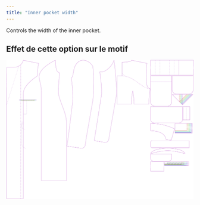 ```yaml
---
title: "Inner pocket width"
---
```


Controls the width of the inner pocket.

## Effet de cette option sur le motif

![This image shows the effect of this option by superimposing several variants that have a different value for this option](carlita_innerpocketwidth_sample.svg "Effect of this option on the pattern")
